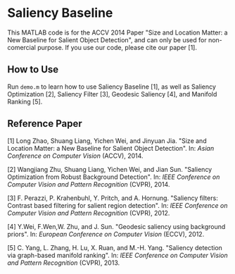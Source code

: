 # Saliency Baseline

This MATLAB code is for the ACCV 2014 Paper "Size and Location Matter: a New Baseline for Salient Object Detection", and can only be used for non-comercial purpose. If you use our code, please cite our paper [1].

## How to Use

Run `demo.m` to learn how to use Saliency Baseline [1], as well as Saliency Optimization [2], Saliency Filter [3], Geodesic Saliency [4], and Manifold Ranking [5].

## Reference Paper

[1] Long Zhao, Shuang Liang, Yichen Wei, and Jinyuan Jia. "Size and Location Matter: a New Baseline for Salient Object Detection". In: _Asian Conference on Computer Vision_ (ACCV), 2014.

[2] Wangjiang Zhu, Shuang Liang, Yichen Wei, and Jian Sun. "Saliency Optimization from Robust Background Detection". In: _IEEE Conference on Computer Vision and Pattern Recognition_ (CVPR), 2014.

[3] F. Perazzi, P. Krahenbuhl, Y. Pritch, and A. Hornung. "Saliency filters: Contrast based filtering for salient region detection". In: _IEEE Conference on Computer Vision and Pattern Recognition_ (CVPR), 2012.

[4] Y.Wei, F.Wen,W. Zhu, and J. Sun. "Geodesic saliency using background priors". In: _European Conference on Computer Vision_ (ECCV), 2012.

[5] C. Yang, L. Zhang, H. Lu, X. Ruan, and M.-H. Yang. "Saliency detection via graph-based manifold ranking". In: _IEEE Conference on Computer Vision and Pattern Recognition_ (CVPR), 2013.